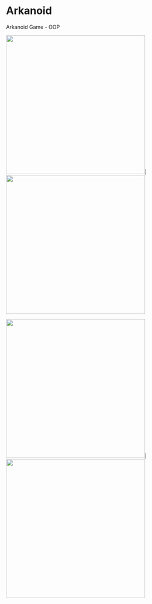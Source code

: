 # Arkanoid
Arkanoid Game - OOP

<img src="https://user-images.githubusercontent.com/106863159/171991884-a8683d70-0302-42da-a16a-f664a0427829.png" width="380" height="380">|<img src="https://user-images.githubusercontent.com/106863159/171991897-996d991e-9630-47de-b307-de0b4a0bc5c6.png" width="380" height="380">

<img src="https://user-images.githubusercontent.com/106863159/171991904-a9b56a4f-155f-4fb5-b3e1-57cf91f44c8e.png" width="380" height="380">|<img src="https://user-images.githubusercontent.com/106863159/171991923-02bf808e-b049-451c-8183-206c43d95e37.png" width="380" height="380">
